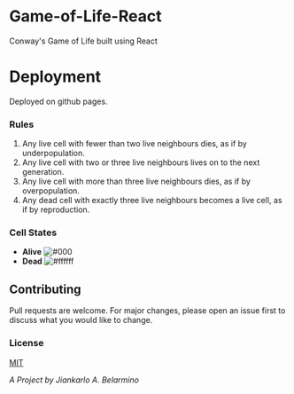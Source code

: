 # Game-of-Life-React

Conway's Game of Life built using React

# Deployment

Deployed on github pages.<br />

### Rules

1. Any live cell with fewer than two live neighbours dies, as if by underpopulation.
2. Any live cell with two or three live neighbours lives on to the next generation.
3. Any live cell with more than three live neighbours dies, as if by overpopulation.
4. Any dead cell with exactly three live neighbours becomes a live cell, as if by reproduction.

### Cell States

- **Alive** ![#000](https://via.placeholder.com/15/000/000000?text=+)
- **Dead** ![#ffffff](https://via.placeholder.com/15/ffffff/000000?text=+)

## Contributing

Pull requests are welcome. For major changes, please open an issue first to discuss what you would like to change.

### License

[MIT](https://choosealicense.com/licenses/mit/)

_A Project by Jiankarlo A. Belarmino_
